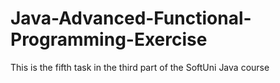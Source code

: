 # Java-Advanced-Functional-Programming-Exercise
This is the fifth task in the third part of the SoftUni Java course
